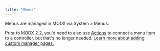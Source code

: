 ```yaml
---
title: "Menus"
---
```


Menus are managed in MODX via System > Menus. 

Prior to MODX 2.2, you'd need to also use [Actions](extending-modx/menus/actions) to connect a menu item to a controller, but that's no longer needed. [Learn more about adding custom manager pages.](extending-modx/custom-manager-pages)
